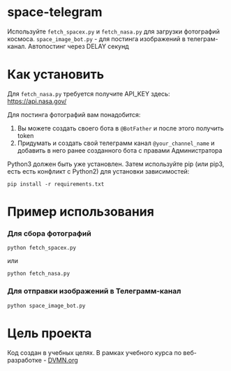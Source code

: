 # space-telegram

Используйте `fetch_spacex.py` и `fetch_nasa.py` для загрузки фотографий космоса.
`space_image_bot.py` - для постинга изображений в телеграм-канал. Автопостинг через DELAY секунд

# Как установить

Для `fetch_nasa.py` требуется получите API_KEY здесь: https://api.nasa.gov/

Для постинга фотографий вам понадобится:
1. Вы можете создать своего бота в `@BotFather` и после этого получить token
2. Придумать и создать свой телеграмм канал `@your_channel_name` и добавить в него ранее созданного бота с правами Администратора

Python3 должен быть уже установлен. Затем используйте pip (или pip3, есть есть конфликт с Python2) для установки зависимостей:

```
pip install -r requirements.txt
```

# Пример использования

### Для сбора фотографий

```
python fetch_spacex.py
```
или
```
python fetch_nasa.py
```

### Для отправки изображений в Телеграмм-канал

```
python spaсe_image_bot.py
```

# Цель проекта

Код создан в учебных целях. В рамках учебного курса по веб-разработке - [DVMN.org](https://dvmn.org)